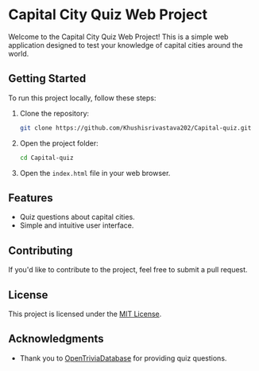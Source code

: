 # Capital City Quiz Web Project

Welcome to the Capital City Quiz Web Project! This is a simple web application designed to test your knowledge of capital cities around the world.

## Getting Started

To run this project locally, follow these steps:

1. Clone the repository:
   ```bash
   git clone https://github.com/Khushisrivastava202/Capital-quiz.git
   ```

2. Open the project folder:
   ```bash
   cd Capital-quiz
   ```

3. Open the `index.html` file in your web browser.

## Features

- Quiz questions about capital cities.
- Simple and intuitive user interface.

## Contributing

If you'd like to contribute to the project, feel free to submit a pull request.

## License

This project is licensed under the [MIT License](LICENSE).

## Acknowledgments

- Thank you to [OpenTriviaDatabase](https://opentdb.com/) for providing quiz questions.
